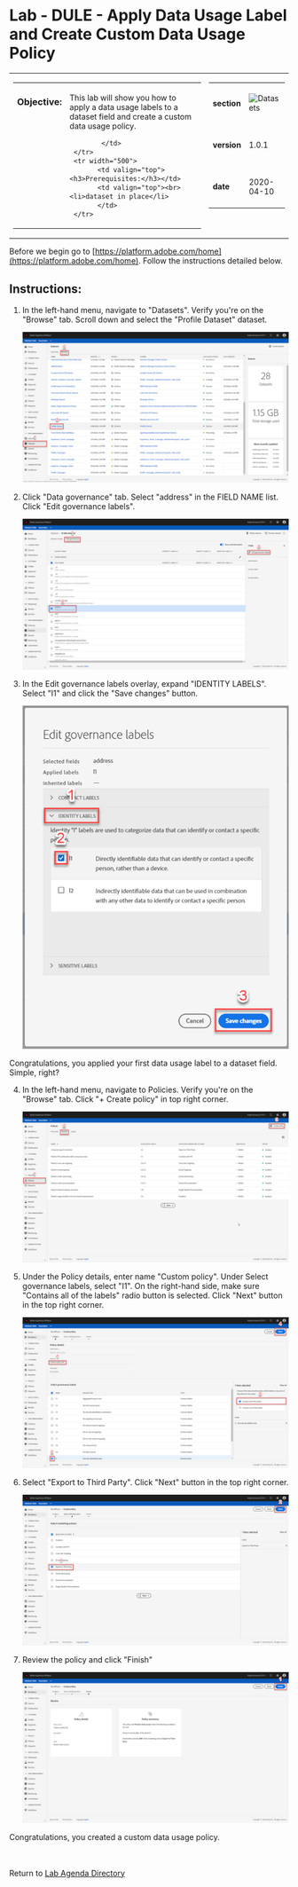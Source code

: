 Lab - DULE - Apply Data Usage Label and Create Custom Data Usage Policy
==========
<table style="border-collapse: collapse; border: none;" class="tab" cellspacing="0" cellpadding="0">

<tr style="border: none;">

<div align="left">
<td width="600" style="border: none;">
<table>
<tbody valign="top">
      <tr width="500">
            <td valign="top"><h3>Objective:</h3>
            </td>
            <td valign="top"><br>This lab will show you how to apply a data usage labels to a dataset field and create a custom data usage policy.
                  
            </td>
     </tr>
     <tr width="500">
           <td valign="top"><h3>Prerequisites:</h3></td>
           <td valign="top"><br><li>dataset in place</li>
           </td>
     </tr>
</tbody>
</table>
</td>
</div>

<div align="right">
<td style="border: none;" valign="top">

<table>
<tbody valign="top">
      <tr>
            <td valign="middle" height="70"><b>section</b></td>
            <td valign="middle" height="70"><img src="https://github.com/adobe/AEP-Hands-on-Labs/blob/master/assets/images/left_hand_nav_menu_datasets.png?raw=true" alt="Datasets"></td>
      </tr>
      <tr>
            <td valign="middle" height="70"><b>version</b></td>
            <td valign="middle" height="70">1.0.1</td>
      </tr>
      <tr>
            <td valign="middle" height="70"><b>date</b></td>
            <td valign="middle" height="70">2020-04-10</td>
      </tr>
</tbody>
</table>
</td>
</div>

</tr>
</table>

Before we begin go to [https://platform.adobe.com/home](https://platform.adobe.com/home). Follow the instructions detailed below.

Instructions:
-----------------
1. In the left-hand menu, navigate to "Datasets". Verify you're on the "Browse" tab. Scroll down and select the "Profile Dataset" dataset.

      ![Demo](./images/datausagelabel1.png)

2. Click "Data governance" tab. Select "address" in the FIELD NAME list. Click "Edit governance labels".

      ![Demo](./images/datausagelabel2.png)

3. In the Edit governance labels overlay, expand "IDENTITY LABELS". Select "I1" and click the "Save changes" button.

      ![Demo](./images/datausagelabel3.png)
      
Congratulations, you applied your first data usage label to a dataset field. Simple, right?
      
4. In the left-hand menu, navigate to Policies. Verify you're on the "Browse" tab. Click "+ Create policy" in top right corner.

      ![Demo](./images/datausagepolicy1.png)
      
5. Under the Policy details, enter name "Custom policy". Under Select governance labels, select "I1". On the right-hand side, make sure "Contains all of the labels" radio button is selected. Click "Next" button in the top right corner.
      
      ![Demo](./images/datausagepolicy2.png)

6. Select "Export to Third Party". Click "Next" button in the top right corner.

      ![Demo](./images/datausagepolicy3.png)

7. Review the policy and click "Finish"

      ![Demo](./images/datausagepolicy4.png)

      
Congratulations, you created a custom data usage policy.
<br>
<br>
<br>

Return to [Lab Agenda Directory](https://github.com/adobe/AEP-Hands-on-Labs/blob/master/labs/travel/README.md#lab-agenda)
